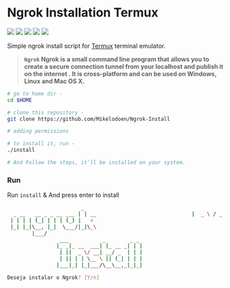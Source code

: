 <!-- Links -->
[bmac]: https://www.buymeacoffee.com/adi1090x
[ko-fi]: https://ko-fi.com/adi1090x
[paypal]: https://www.paypal.com/cgi-bin/webscr?cmd=_s-xclick&hosted_button_id=U3VK2SSVQWAPN
[patreon]: https://www.patreon.com/adi1090x

# Ngrok Installation Termux

<p align="left">
  <img src="https://img.shields.io/badge/Maintained%3F-Yes-green?style=for-the-badge">
  <img src="https://img.shields.io/github/license/adi1090x/termux-style?style=for-the-badge">
  <img src="https://img.shields.io/github/stars/adi1090x/termux-style?style=for-the-badge">
  <img src="https://img.shields.io/github/forks/adi1090x/termux-style?color=teal&style=for-the-badge">
  <img src="https://img.shields.io/github/issues/adi1090x/termux-style?color=violet&style=for-the-badge">
</p>

Simple ngrok install script for [Termux](https://termux.com) terminal emulator.

> **`Ngrok` Ngrok is a small command line program that allows you to create a secure connection tunnel from your localhost and publish it on the internet . It is cross-platform and can be used on Windows, Linux and Mac OS X.**

```bash
# go to home dir - 
cd $HOME

# clone this repository - 
git clone https://github.com/Mikelodoen/Ngrok-Install

# adding permissions 

# to install it, run -
./install

# And Follow the steps, it'll be installed on your system.
```

### Run

Run `install` & And press enter to install


```bash
                        _
  _ __   __ _ _ __ ___ | | __                               |  _ \ / _  |  __/ _ \| |/ /
 | | | | (_| | | | (_) |   <
 |_| |_|\__, |_|  \___/|_|\_\
        |___/
                 ___           _        _ _
                |_ _|_ __  ___| |_ __ _| | |
                 | ||  _ \/ __| __/ _  | | |
                 | || | | \__ \ || (_| | | |
                |___|_| |_|___/\__\__,_|_|_|

Deseja instalar o Ngrok? [Y/n]
```
